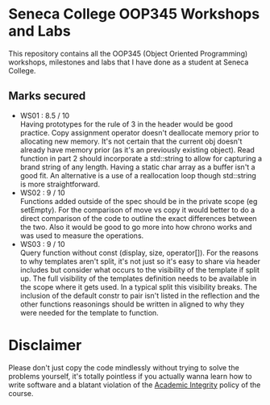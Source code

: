 # Seneca College OOP345 Workshops and Labs
This repository contains all the OOP345 (Object Oriented Programming) workshops, milestones and labs that I have done as a student at Seneca College.

## Marks secured
- WS01 : 8.5 / 10 <br />
Having prototypes for the rule of 3 in the header would be good practice. Copy assignment operator doesn't deallocate memory prior to allocating new memory. It's not certain that the current obj doesn't already have memory prior (as it's an  previously existing object). Read function in part 2 should incorporate a std::string to allow for capturing a brand string of any length. Having a static char array as a buffer isn't a good fit. An alternative is a use of a reallocation loop though std::string is more straightforward.
- WS02 : 9 / 10 <br />
Functions added outside of the spec should be in the private scope (eg setEmpty). For the comparison of move vs copy it would better to do a direct comparison of the code to outline the exact differences between the two. Also it would be good to go more into how chrono works  and was used to measure the operations.
- WS03 : 9 / 10 <br />
Query function without const (display, size, operator[]). For the reasons to why templates aren't split, it's not just so it's easy to share via header includes but consider what occurs to the visibility of the template if split up. The full visibility of the templates definition needs to be available in the scope where it gets used. In a typical split this visibility breaks. The inclusion of the default constr to pair isn't listed in the reflection and the other functions reasonings should be written in aligned to why they were needed for the template to function.

# Disclaimer
Please don't just copy the code mindlessly without trying to solve the problems yourself, it's totally pointless if you actually wanna learn how to write software and a blatant violation of the [Academic Integrity](https://www.senecacollege.ca/about/policies/academic-integrity-policy.html) policy of the course.
